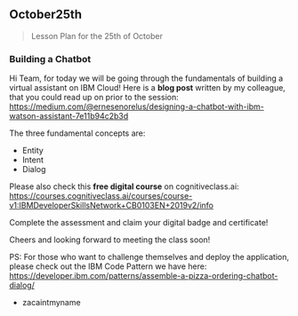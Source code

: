 ## October25th
>Lesson Plan for the 25th of October 

### Building a Chatbot

Hi Team, for today we will be going through the fundamentals of building a virtual assistant on IBM Cloud! 
Here is a **blog post** written by my colleague, that you could read up on prior to the session: https://medium.com/@ernesenorelus/designing-a-chatbot-with-ibm-watson-assistant-7e11b94c2b3d

The three fundamental concepts are:
- Entity
- Intent
- Dialog

Please also check this **free digital course** on cognitiveclass.ai: https://courses.cognitiveclass.ai/courses/course-v1:IBMDeveloperSkillsNetwork+CB0103EN+2019v2/info

Complete the assessment and claim your digital badge and certificate!

Cheers and looking forward to meeting the class soon! 

PS: For those who want to challenge themselves and deploy the application, please check out the IBM Code Pattern we have here: https://developer.ibm.com/patterns/assemble-a-pizza-ordering-chatbot-dialog/

- zacaintmyname
